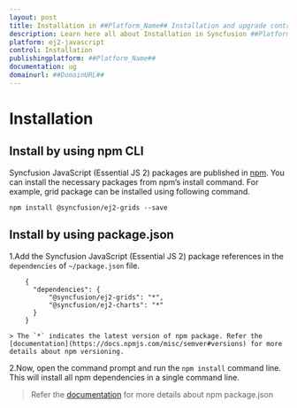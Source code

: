 ```yaml
---
layout: post
title: Installation in ##Platform_Name## Installation and upgrade control | Syncfusion
description: Learn here all about Installation in Syncfusion ##Platform_Name## Installation and upgrade control of Syncfusion Essential JS 2 and more.
platform: ej2-javascript
control: Installation 
publishingplatform: ##Platform_Name##
documentation: ug
domainurl: ##DomainURL##
---
```


<!-- markdownlint-disable MD024 -->

# Installation

## Install by using npm CLI

Syncfusion JavaScript (Essential JS 2) packages are published in [npm](https://www.npmjs.com/search?q=scope:syncfusion). You can install the necessary packages from npm’s install command. For example, grid package can be installed using following command.

```
npm install @syncfusion/ej2-grids --save
```

## Install by using package.json

1.Add the Syncfusion JavaScript (Essential JS 2) package references in the `dependencies` of `~/package.json` file.

  ```
      {
        "dependencies": {
            "@syncfusion/ej2-grids": "*",
            "@syncfusion/ej2-charts": "*"
        }
      }
  ```
    > The `*` indicates the latest version of npm package. Refer the [documentation](https://docs.npmjs.com/misc/semver#versions) for more details about npm versioning.

2.Now, open the command prompt and run the `npm install` command line. This will install all npm dependencies in a single command line.

> Refer the [documentation](https://docs.npmjs.com/files/package.json) for more details about npm package.json
